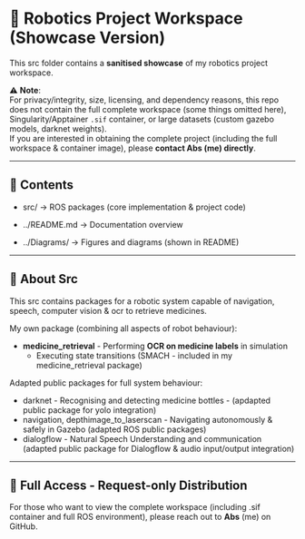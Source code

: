 # 🤖 Robotics Project Workspace (Showcase Version)

This src folder contains a **sanitised showcase** of my robotics project workspace.

⚠️ **Note**:  
For privacy/integrity, size, licensing, and dependency reasons, this repo does not contain the full complete workspace (some things omitted here), Singularity/Apptainer `.sif` container, or large datasets (custom gazebo models, darknet weights).  
If you are interested in obtaining the complete project (including the full workspace & container image), please **contact Abs (me) directly**.

---

## 📂 Contents
- src/ → ROS packages (core implementation & project code)

- ../README.md → Documentation overview
- ../Diagrams/ → Figures and diagrams (shown in README)


---

## 🚀 About Src
This src contains packages for a robotic system capable of navigation, speech, computer vision & ocr to retrieve medicines.

My own package (combining all aspects of robot behaviour):
- **medicine_retrieval** - Performing **OCR on medicine labels** in simulation
  - Executing state transitions (SMACH - included in my medicine_retrieval package)

Adapted public packages for full system behaviour:
- darknet - Recognising and detecting medicine bottles - (apdapted public package for yolo integration)
- navigation, depthimage_to_laserscan - Navigating autonomously & safely in Gazebo (adapted ROS public packages)
- dialogflow - Natural Speech Understanding and communication (adapted public package for Dialogflow & audio input/output integration)

---

## 📩 Full Access - Request-only Distribution
For those who want to view the complete workspace (including .sif container and full ROS environment), please reach out to **Abs** (me) on GitHub.
